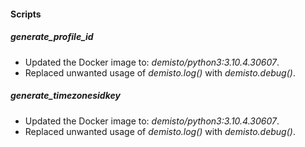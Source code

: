 
#### Scripts
##### generate_profile_id
- Updated the Docker image to: *demisto/python3:3.10.4.30607*.
- Replaced unwanted usage of *demisto.log()* with *demisto.debug()*.
##### generate_timezonesidkey
- Updated the Docker image to: *demisto/python3:3.10.4.30607*.
- Replaced unwanted usage of *demisto.log()* with *demisto.debug()*.

